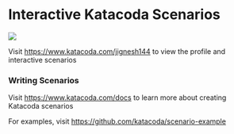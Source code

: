 # Interactive Katacoda Scenarios

[![](http://shields.katacoda.com/katacoda/jignesh144/count.svg)](https://www.katacoda.com/jignesh144 "Get your profile on Katacoda.com")

Visit https://www.katacoda.com/jignesh144 to view the profile and interactive scenarios

### Writing Scenarios
Visit https://www.katacoda.com/docs to learn more about creating Katacoda scenarios

For examples, visit https://github.com/katacoda/scenario-example

